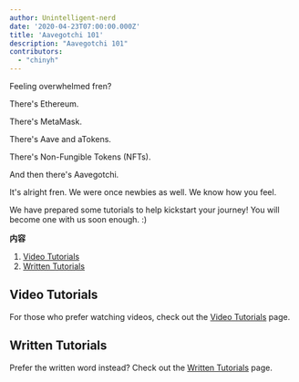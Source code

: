 ```yaml
---
author: Unintelligent-nerd
date: '2020-04-23T07:00:00.000Z'
title: 'Aavegotchi 101'
description: "Aavegotchi 101"
contributors:
  - "chinyh"
---
```


Feeling overwhelmed fren?

There's Ethereum.

There's MetaMask.

There's Aave and aTokens.

There's Non-Fungible Tokens (NFTs).

And then there's Aavegotchi.

It's alright fren. We were once newbies as well. We know how you feel.

We have prepared some tutorials to help kickstart your journey! You will become one with us soon enough. :)

<div class="contentsBox">

**内容**

<ol>
<li><a href=#video-tutorials>Video Tutorials</a></li>
<li><a href=#written-tutorials>Written Tutorials</a></li>
</ol>

</div>

## Video Tutorials

For those who prefer watching videos, check out the [Video Tutorials](/video-tutorials) page.

## Written Tutorials
Prefer the written word instead? Check out the [Written Tutorials](/written-tutorials) page.